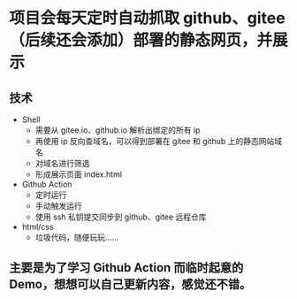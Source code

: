# 项目会每天定时自动抓取 github、gitee （后续还会添加）部署的静态网页，并展示

## 技术

* Shell
  * 需要从 gitee.io、github.io 解析出绑定的所有 ip
  * 再使用 ip 反向查域名，可以得到部署在 gitee 和 github 上的静态网站域名
  * 对域名进行筛选
  * 形成展示页面 index.html
* Github Action
  * 定时运行
  * 手动触发运行
  * 使用 ssh 私钥提交同步到 github、gitee 远程仓库
* html/css
  * 垃圾代码，随便玩玩......

## 主要是为了学习 Github Action 而临时起意的 Demo，想想可以自己更新内容，感觉还不错。
